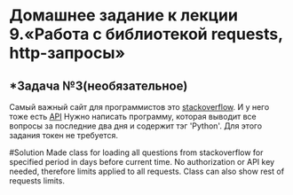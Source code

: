 # Домашнее задание к лекции 9.«Работа с библиотекой requests, http-запросы»

## \*Задача №3(необязательное)
Самый важный сайт для программистов это [stackoverflow](https://stackoverflow.com/). И у него тоже есть [API](https://api.stackexchange.com/docs)
Нужно написать программу, которая выводит все вопросы за последние два дня и содержит тэг 'Python'.
Для этого задания токен не требуется.

#Solution
Made class for loading all questions from stackoverflow for specified period in days before current time.
No authorization or API key needed, therefore limits applied to all requests. Class can also show rest of requests limits.  